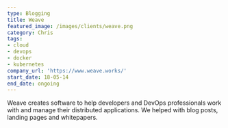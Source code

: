 ```yaml
---
type: Blogging
title: Weave
featured_image: /images/clients/weave.png
category: Chris
tags:
- cloud
- devops
- docker
- kubernetes
company_url: 'https://www.weave.works/'
start_date: 18-05-14
end_date: ongoing
---
```


Weave creates software to help developers and DevOps professionals work with and manage their distributed applications. We helped with blog posts, landing pages and whitepapers.
